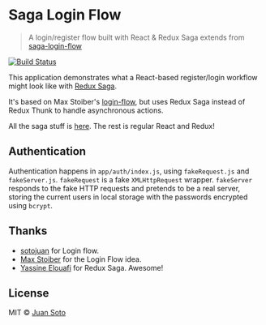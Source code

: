 # Saga Login Flow

> A login/register flow built with React & Redux Saga extends from [saga-login-flow](https://github.com/sotojuan/saga-login-flow)

[![Build Status](https://api.travis-ci.org/thanhnhan2tn/saga-login-flow.svg?branch=master)](https://travis-ci.org/thanhnhan2tn/saga-login-flow)

This application demonstrates what a React-based register/login workflow might look like with [Redux Saga](https://github.com/yelouafi/redux-saga).

It's based on Max Stoiber's [login-flow](https://github.com/mxstbr/login-flow), but uses Redux Saga instead of Redux Thunk to handle asynchronous actions.

All the saga stuff is [here](https://github.com/sotojuan/saga-login-flow/blob/master/app/sagas/index.js). The rest is regular React and Redux!

## Authentication

Authentication happens in `app/auth/index.js`, using `fakeRequest.js` and `fakeServer.js`. `fakeRequest` is a fake `XMLHttpRequest` wrapper. `fakeServer` responds to the fake HTTP requests and pretends to be a real server, storing the current users in local storage with the passwords encrypted using `bcrypt`.

## Thanks
* [sotojuan](https://github.com/sotojuan/saga-login-flow) for Login flow.
* [Max Stoiber](https://twitter.com/mxstbr) for the Login Flow idea.
* [Yassine Elouafi](https://github.com/yelouafi) for Redux Saga. Awesome!

## License

MIT © [Juan Soto](https://juansoto.me)

